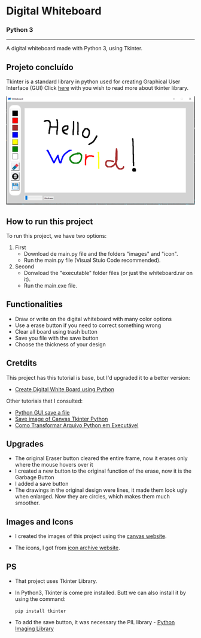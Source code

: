 # Digital Whiteboard
### Python 3
-----------------------------------------------------

A digital whiteboard made with Python 3, using Tkinter.

## Projeto concluído

Tkinter is a standard library in python used for creating Graphical User Interface (GUI)
Click [here](https://docs.python.org/pt-br/3/library/tk.html) with you wish to read more about tkinter library.

![software_print](images/print_whiteboard.PNG)

## How to run this project

To run this project, we have two options:

1) First
    * Download de main.py file and the folders "images" and "icon".
    * Run the main.py file (Visual Stuio Code recommended).
2) Second
    * Donwload the "executable" folder files (or just the whiteboard.rar on it).
    * Run the main.exe file.

## Functionalities

* Draw or write on the digital whiteboard with many color options
* Use a erase button if you need to correct something wrong
* Clear all board using trash button
* Save you file with the save button
* Choose the thickness of your design

## Cretdits

This project has this tutorial is base, but I'd upgraded it to a better version:

* [Create Digital White Board using Python](https://www.youtube.com/watch?v=mNqPLIM90ts&t=159s)

Other tutoriais that I consulted:

* [Python GUI save a file](https://www.youtube.com/watch?v=Klp2Q462chU)
* [Save image of Canvas Tkinter Python](https://www.youtube.com/watch?v=sD8Sa38pFe0)
* [Como Transformar Arquivo Python em Executável](https://www.youtube.com/watch?v=cGSerUmK0CE&t=1s)

## Upgrades

* The original Eraser button cleared the entire frame, now it erases only where the mouse hovers over it
* I created a new button to the original function of the erase, now it is the Garbage Button
* I added a save button
* The drawings in the original design were lines, it made them look ugly when enlarged. Now they are circles, which makes them much smoother.

## Images and Icons

* I created the images of this project using the [canvas website](https://www.canva.com/pt_br/).

* The icons, I got from [icon archive website](https://www.iconarchive.com/).

## PS

* That project uses Tkinter Library.

* In Python3, Tkinter is come pre installed. Butt we can also install it by using the command:

    `pip install tkinter`

* To add the save button, it was necessary the PIL library - [Python Imaging Library](https://pypi.org/project/Pillow/)
